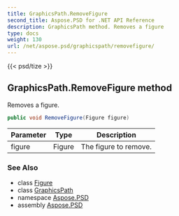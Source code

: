 ```yaml
---
title: GraphicsPath.RemoveFigure
second_title: Aspose.PSD for .NET API Reference
description: GraphicsPath method. Removes a figure
type: docs
weight: 130
url: /net/aspose.psd/graphicspath/removefigure/
---
```

{{< psd/tize >}}
## GraphicsPath.RemoveFigure method

Removes a figure.

```csharp
public void RemoveFigure(Figure figure)
```

| Parameter | Type | Description |
| --- | --- | --- |
| figure | Figure | The figure to remove. |

### See Also

* class [Figure](../../figure/)
* class [GraphicsPath](../)
* namespace [Aspose.PSD](../../graphicspath/)
* assembly [Aspose.PSD](../../../)


